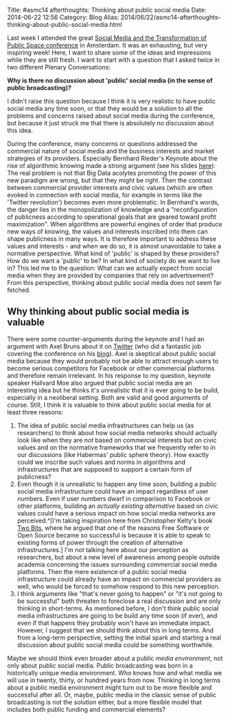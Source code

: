 Title: #asmc14 afterthoughts: Thinking about public social media
Date: 2014-06-22 12:56
Category: Blog
Alias: 2014/06/22/asmc14-afterthoughts-thinking-about-public-social-media.html

Last week I attended the great [Social Media and the Transformation of Public Space conference](http://web.archive.org/web/20140617170253/http://asca.uva.nl:80/events/start-events/start-events/content/folder/conferences/2014/06/social-media.html) in Amsterdam. It was an exhausting, but very inspiring week! Here, I want to share some of the ideas and impressions while they are still fresh. I want to start with a question that I asked twice in two different Plenary Conversations:

**Why is there no discussion about 'public' social media (in the sense of public broadcasting)?**

I didn't raise this question because I think it is very realistic to have public social media any time soon, or that they would be a solution to all the problems and concerns raised about social media during the conference, but because it just struck me that there is absolutely *no* discussion about this idea.

During the conference, many concerns or questions addressed the commercial nature of social media and the business interests and market strategies of its providers. Especially Bernhard Rieder's Keynote about the rise of algorithmic knowing made a strong argument (see his slides [here](http://web.archive.org/web/20140701041229/http://www.slideshare.net:80/bernhardrieder/engines-of-order-social-media-and-the-rise-of-algorithmic-knowing)): The real problem is not that Big Data acolytes promoting the power of this new paradigm are wrong, but that they might be right. Then the contrast between commercial provider interests and civic values (which are often evoked in connection with social media, for example in terms like the 'Twitter revolution') becomes even more problematic. In Bernhard's words, the danger lies in the monopolization of knowledge and a "reconfiguration of publicness according to operational goals that are geared toward profit maximization". When algorithms are powerful engines of order that produce new ways of knowing, the values and interests inscribed into them can shape publicness in many ways. It is therefore important to address these values and interests - and when we do so, it is almost unavoidable to take a normative perspective. What kind of 'public' is shaped by these providers? How do we want a 'public' to be? In what kind of society do we want to live in? This led me to the question: What can we actually expect from social media when they are provided by companies that rely on advertisement? From this perspective, thinking about public social media does not seem far fetched.

## Why thinking about public social media is valuable

There were some counter-arguments during the keynote and I had an argument with Axel Bruns about it on [Twitter](https://twitter.com/snurb_dot_info/status/479935257890668545) (who did a fantastic job covering the conference on his [blog](http://web.archive.org/web/20140823212644/http://snurb.info/)). Axel is skeptical about public social media because they would probably not be able to attract enough users to become serious competitors for Facebook or other commercial platforms and therefore remain irrelevant. In his response to my question, keynote speaker Hallvard Moe also argued that public social media are an interesting idea but he thinks it's unrealistic that it is ever going to be build, especially in a neoliberal setting. Both are valid and good arguments of course. Still, I think it is valuable to think about public social media for at least three reasons:

1. The idea of public social media infrastructures can help us (as researchers) to think about how social media networks should actually look like when they are *not* based on commercial interests but on civic values and on the normative frameworks that we frequently refer to in our discussions (like Habermas' public sphere theory). How exactly could we inscribe such values and norms in algorithms and infrastructures that are supposed to support a certain form of publicness?
2. Even though it is unrealistic to happen any time soon, building a public social media infrastructure could have an impact regardless of user numbers. Even if user numbers dwarf in comparison to Facebook or other platforms, building an *actually existing alternative* based on civic values could have a serious impact on how social media networks are perceived.^[I'm taking inspiration here from Christopher Kelty's book [Two Bits](http://web.archive.org/web/20140907001134/http://twobits.net/), where he argued that one of the reasons Free Software or Open Source became so successful is because it is able to speak to existing forms of power through the creation of alternative infrastructures.] I'm not talking here about our perception as researchers, but about a new level of awareness among people outside academia concerning the issues surrounding commercial social media platforms. Then the mere existence of a public social media infrastructure could already have an impact on commercial providers as well, who would be forced to somehow respond to this new perception.
3. I think arguments like "that's never going to happen" or "it's not going to be successful" both threaten to foreclose a real discussion and are only thinking in short-terms. As mentioned before, I don't think public social media infrastructures are going to be build any time soon (if ever), and even if that happens they probably won't have an immediate impact. However, I suggest that we should think about this in long terms. And from a long-term perspective, setting the initial spark and starting a real discussion about public social media could be something worthwhile.

Maybe we should think even broader about a public *media environment*, not only about public social media. Public broadcasting was born in a historically unique media environment. Who knows how and what media we will use in twenty, thirty, or hundred years from now. Thinking in long terms about a public media environment might turn out to be more flexible and successful after all. Or, maybe, public media in the classic sense of public broadcasting is not the solution either, but a more flexible model that includes both public funding and commercial elements?
